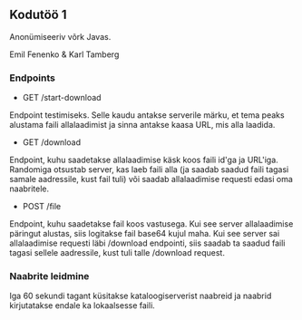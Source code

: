 ## Kodutöö 1
Anonümiseeriv võrk Javas.

Emil Fenenko & Karl Tamberg

### Endpoints
* GET /start-download

Endpoint testimiseks. Selle kaudu antakse serverile märku, et tema peaks alustama faili allalaadimist ja sinna 
antakse kaasa URL, mis alla laadida. 

* GET /download

Endpoint, kuhu saadetakse allalaadimise käsk koos faili id'ga ja URL'iga. Randomiga otsustab server, kas 
laeb faili alla (ja saadab saadud faili tagasi samale aadressile, kust fail tuli) või saadab allalaadimise 
requesti edasi oma naabritele.

* POST /file

Endpoint, kuhu saadetakse fail koos vastusega. Kui see server allalaadimise päringut alustas, siis logitakse 
fail base64 kujul maha. Kui see server sai allalaadimise requesti läbi /download endpointi, siis saadab ta
saadud faili tagasi sellele aadressile, kust tuli talle /download request.

### Naabrite leidmine
Iga 60 sekundi tagant küsitakse kataloogiserverist naabreid ja naabrid kirjutatakse endale ka lokaalsesse faili.